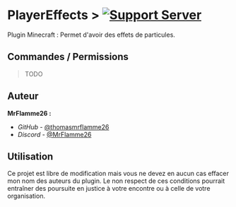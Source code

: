 # PlayerEffects > [![Support Server](https://img.shields.io/discord/835137597692837889.svg?label=Discord&logo=Discord&colorB=7289da&style=for-the-badge)](https://discord.gg/J74UR2VtcH)

Plugin Minecraft : Permet d'avoir des effets de particules.

## Commandes / Permissions

> TODO

## Auteur

**MrFlamme26 :**
- _GitHub_ - [@thomasmrflamme26](https://github.com/thomasmrflamme26)
- _Discord_ - [@MrFlamme26](https://discord.gg/J74UR2VtcH)

## Utilisation

Ce projet est libre de modification mais vous ne devez en aucun cas effacer mon nom des auteurs du plugin.
Le non respect de ces conditions pourrait entraîner des poursuite en justice à votre encontre ou à celle de votre organisation.
